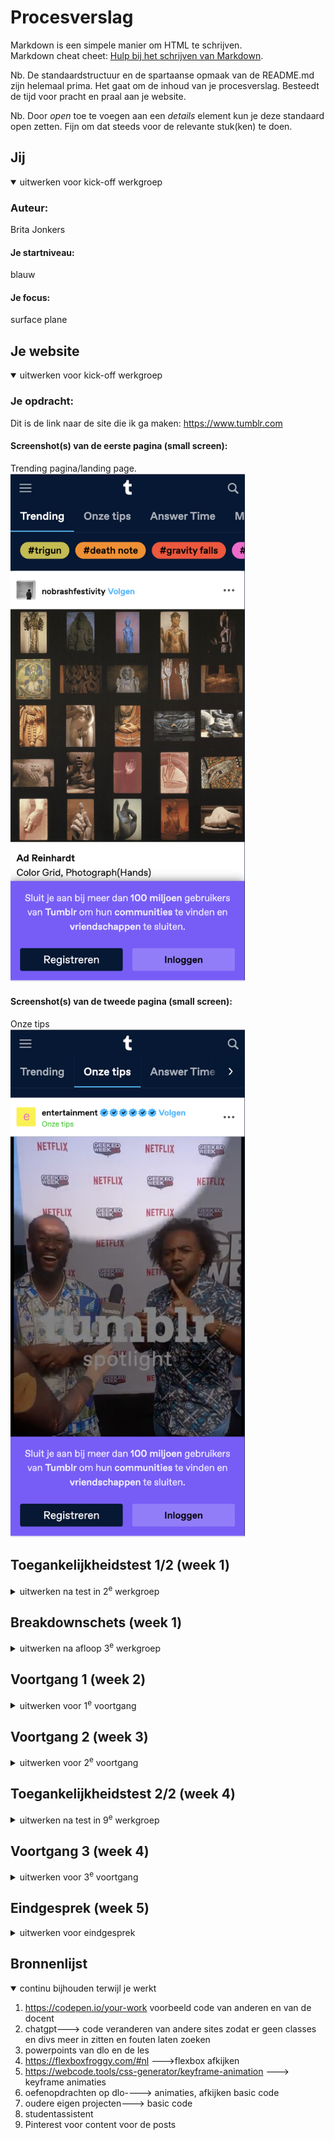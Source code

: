# Procesverslag
Markdown is een simpele manier om HTML te schrijven.  
Markdown cheat cheet: [Hulp bij het schrijven van Markdown](https://github.com/adam-p/markdown-here/wiki/Markdown-Cheatsheet).

Nb. De standaardstructuur en de spartaanse opmaak van de README.md zijn helemaal prima. Het gaat om de inhoud van je procesverslag. Besteedt de tijd voor pracht en praal aan je website.

Nb. Door *open* toe te voegen aan een *details* element kun je deze standaard open zetten. Fijn om dat steeds voor de relevante stuk(ken) te doen.





## Jij

<details open>
  <summary>uitwerken voor kick-off werkgroep</summary>

  ### Auteur:
  Brita Jonkers
  #### Je startniveau:
blauw
  #### Je focus:
surface plane 
</details>





## Je website

<details open>
  <summary>uitwerken voor kick-off werkgroep</summary>

  ### Je opdracht:
Dit is de link naar de site die ik ga maken: https://www.tumblr.com
 #### Screenshot(s) van de eerste pagina (small screen): 
Trending pagina/landing page.
    <img src="readme-images/trending.png" width="375px" 
   alt="Dit is de landingpage, hier vind je de posts en onderwerpen die trending zijn. Ook zie je een rijtje met hashtags waar je op kunt klikken. ">

  #### Screenshot(s) van de tweede pagina (small screen):
  Onze tips  
  <img src="readme-images/onzetips.png" width="375px" alt="De tweede pagina is onze tips, dit is eigenlijk hetzelfde als de landing page maar dan zonder rijtje met hashtags. op deze pagina krijg je posts te zien die zij jou aanraden.">
 
</details>



## Toegankelijkheidstest 1/2 (week 1)

<details>
  <summary>uitwerken na test in 2<sup>e</sup> werkgroep</summary>

  ### Bevindingen
  Lijst met je bevindingen die in de test naar voren kwamen:
  frustraties aan screenreader
- geen beschrijving bij foto en waarom (AI niet accuraat)
- plaatjes met tekst 
- formulier met bot beveiliging

</details>



## Breakdownschets (week 1)

<details>
  <summary>uitwerken na afloop 3<sup>e</sup> werkgroep</summary>

  ### de hele pagina: 
  <img src="readme-images/Untitled-2.svg" width="375px" alt="breakdown van de hele pagina">

  ### dynamisch deel, hamburgermenu: 
  <img src="readme-images/breakdown schets2.svg" width="375px" alt="breakdown van een dynamisch deel, namelijk het hamburgermenu">

  
</details>





## Voortgang 1 (week 2)

<details>
  <summary>uitwerken voor 1<sup>e</sup> voortgang</summary>

  ### Stand van zaken
Het beginnen aan de site vind ik lastig, en ik heb moeite met het positioneren van content.

  ### Agenda voor meeting
  samen met je groepje opstellen



  Vragen op volgorde van meest interessant voor iedereen tot minst:

1. Ik zou graag willen weten hoe je de css op de 2e pagina kan krijgen?
2. Wat kan ik het beste toepassen bij de cheeseburger/afbeeldingen en hoe? (flexbox/grid)?
3. Hoe kan ik een uitklap menu maken, die zichtbaar wordt als de pagina een groter formaat is?
4. Hoe moet je beginnen?


  ### Verslag van meeting
  hier na afloop snel de uitkomsten van de meeting vastleggen

  - class op de body, en pagina gwn linken
  - punt 2
  - nog een punt
  - breakdown schets maken

</details>





## Voortgang 2 (week 3)

<details>
  <summary>uitwerken voor 2<sup>e</sup> voortgang</summary>

  ### Stand van zaken
ik liep met alles vast, kwam niet vooruit.

  ### Agenda voor meeting
  samen met je groepje opstellen
vragen op volgorde van meest interessant voor iedereen tot minst:

1. Hoe toon je de sluitknop in een hamburger menu? 
2. Hoe selecteer je dingen zonder classes en divs te gebruiken?
3. Hoe kan ik de Focus state goed vormgeven?
4. Wat is de bedoeling van de readme?



  ### Verslag van meeting
  hier na afloop snel de uitkomsten van de meeting vastleggen

  - duidelijke lijnen en kleur.
  - nth of type en aria-labels
  - proces bijhouden


</details>





## Toegankelijkheidstest 2/2 (week 4)

<details>
  <summary>uitwerken na test in 9<sup>e</sup> werkgroep</summary>

  ### Bevindingen
- linkjes worden opgelezen
- moeilijk om door de pagina heen te gaan
- een alt tags, geen beschrijvingen!
</details>





## Voortgang 3 (week 4)

<details>
  <summary>uitwerken voor 3<sup>e</sup> voortgang</summary>

  ### Stand van zaken
  Hashtags lijst ging goed. Animaties en posts namaken lukte niet! Navbar nog niet naar wens. 

  ### Agenda voor meeting
  samen met je groepje opstellen

 vragen op volgorde van meest interessant voor iedereen tot minst:

1.  Hoe krijg ik een blauwe lijn bij de navigatie bij de geselecteerde pagina, zonder divs en classes?
2. Hoe kan ik content positioneren?
3. hoe maak ik content horizontaal scrolbaar?
4. Hoe krijg ik de iconen van de tumblr post op de goede plek? 
5. Hoe krijg ik de afbeelding even breed als het scherm?
6. Waarom werkt mijn animatie niet bij telefoon size maar wel bij desktop size?




  ### Verslag van meeting
  hier na afloop snel de uitkomsten van de meeting vastleggen

  - li:nth-child(n):has(a:focus-within)  {        
	border-bottom: 0.2em solid #00aaff; 
	color: white;
  - grids en flexbox 2
  - Flexbox
  - flexbox
  - margin weg en width 100%
  - error in browser
</details>





## Eindgesprek (week 5)

<details>
  <summary>uitwerken voor eindgesprek</summary>

  ### Je uitkomst - karakteristiek screenshots:
  <img src="readme-images/Scherm­afbeelding 2024-10-04 om 02.18.12.png" width="375px" alt="uitkomst opdracht 1">


  ### Dit ging goed/Heb ik geleerd: 
  De laatste paar dagen ging het coderen over het algemeen een stuk beter, ik begon het zelfs leuk te vinden. Animaties toevoegen aan de website ging erg goed terwijl ik dat in het begin van het vak totaal niet kon. Ook ben ik tijdens het werken aan deze opdracht, vooral aan het einde, goed in de stof gedoken waardoor ik dingen ook makkelijker begreep als het uitgelegd werd of als ik het opzocht.

  <img src="readme-images/Scherm­afbeelding 2024-10-04 om 02.09.46.png" width="375px" alt="Dit ging goed, animaties toepassen">
  <img src="readme-images/Scherm­afbeelding 2024-10-04 om 02.09.50.png" width="375px" alt="Dit ging goed, animaties toepassen">
  <img src="readme-images/Scherm­afbeelding 2024-10-04 om 02.10.16.png" width="375px" alt="Dit ging goed, animaties toepassen">





  <img src="readme-images/dummy-plaatje.jpg" width="375px" alt="top">


  ### Dit was lastig/Is niet gelukt:
  Wat ik heel erg lastig vond is dingen op de goede plek krijgen. Ik ben echt uren bezig geweest met deze balk hetzelfde krijgen, maar alsnog is het me niet gelukt. Zie foto's.
  <img src="readme-images/mijnversie.png" width="375px" alt="bummer">
  <img src="readme-images/Scherm­afbeelding 2024-10-04 om 02.31.12.png" width="375px" alt="hoe het hoort">

  Ook wilde ik heel graag een animatie maken met de likebutton. Ik wilde dat hij iets deed als je er op klikte. Ik heb echt alles geprobeerd. Een andere afbeelding na klikken of wiebelen, kloppen, knipperen... Ik heb op wel 20 websites gekeken en chatgpt gespamt met vragen, maar het is me niet gelukt. Je had daar ook javascript voor nodig, en dat is er bij mij na het vak 'inleiding programeren' er uit gevlogen. Voor de microinteractie die we moesten hebben heb ik veel youtube video's opgezocht en door oude powerpoints heen gegaan. Dat hielp me om beter te begrijpen wat ik aan het doen was. Uiteindelijk heb ik ervoor gekozen om de likebutton te laten kloppen als je de pagina opent, net als twee andere animaties. Ook had ik graag kleurenthema's willen maken maar daar ben ik niet aan toegekomen.
</details>





## Bronnenlijst

<details open>
  <summary>continu bijhouden terwijl je werkt</summary>

  1. https://codepen.io/your-work voorbeeld code van anderen en van de docent
  2. chatgpt---> code veranderen van andere sites zodat er geen classes en divs meer in zitten en fouten laten zoeken
  3. powerpoints van dlo en de les
  4. https://flexboxfroggy.com/#nl --->flexbox afkijken
  5. https://webcode.tools/css-generator/keyframe-animation ---> keyframe animaties
  6. oefenopdrachten op dlo----> animaties, afkijken basic code
  7. oudere eigen projecten---> basic code
  8. studentassistent 
  9. Pinterest voor content voor de posts

</details>